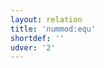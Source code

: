 ```yaml
---
layout: relation
title: 'nummod:equ'
shortdef: ''
udver: '2'
---
```

<!-- Interlanguage links updated Út zář 29 20:23:39 CEST 2020 -->
